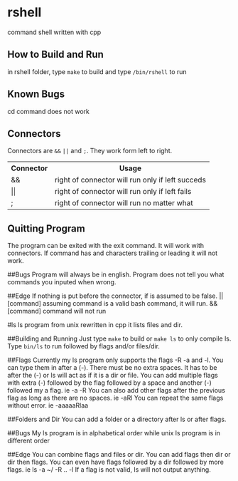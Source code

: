 # rshell
command shell written with cpp

## How to Build and Run
in rshell folder, type `make` to build and type `/bin/rshell` to run 

## Known Bugs
cd command does not work 

## Connectors 
Connectors are `&&` `||` and `;`.
They work form left to right.
<table>
	<tr>
    		<th>Connector</th>
	    	<th>Usage</th>
	</tr>
	<tr>
		<td>&&</td>
		<td>right of connector will run only if left succeds</td>
	</tr>
	</tr>
		<td>||</td>
		<td>right of connector will run only if left fails</td>
	</tr>
	<tr>
		<td>;</td>
		<td>right of connector will run no matter what</td>
	</tr>
</table>

## Quitting Program 
The program can be exited with the exit command.
It will work with connectors. 
If command has and characters trailing or leading it will not work. 

##Bugs
Program will always be in english.
Program does not tell you what commands you inputed when wrong.

##Edge
If nothing is put before the connector, if is assumed to be false.
|| [command] assuming command is a valid bash command, it will run. 
&& [command] command will not run 

#ls
ls program from unix rewritten in cpp it lists files and dir.

##Building and Running
Just type `make` to build or `make ls` to only compile ls.
Type `bin/ls` to run followed by flags and/or files/dir.

##Flags
Currently my ls program only supports the flags -R -a and -l.
You can type them in after a (-).
There must be no extra spaces.
It has to be after the (-) or ls will act as if it is a dir or file.
You can add multiple flags with extra (-) followed by the flag followed by a space and another (-) followed my a flag.
ie -a -R
You can also add other flags after the previous flag as long as there are no spaces.
ie -aRl
You can repeat the same flags without error. 
ie -aaaaaRlaa

##Folders and Dir
You can add a folder or a directory after ls or after flags.

##Bugs
My ls program is in alphabetical order while unix ls program is in different order

##Edge
You can combine flags and files or dir. 
You can add flags then dir or dir then flags. 
You can even have flags followed by a dir followed by more flags.
ie ls -a ~/ -R .. -l
If a flag is not valid, ls will not output anything.
